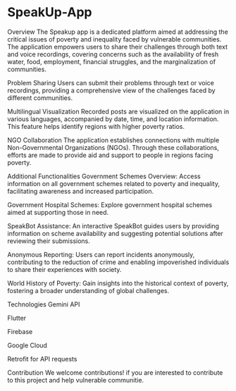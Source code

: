 # SpeakUp-App
Overview
The Speakup app is a dedicated platform aimed at addressing the critical issues of poverty and inequality faced by vulnerable communities. The application empowers users to share their challenges through both text and voice recordings, covering concerns such as the availability of fresh water, food, employment, financial struggles, and the marginalization of communities.

Problem Sharing
Users can submit their problems through text or voice recordings, providing a comprehensive view of the challenges faced by different communities.

Multilingual Visualization
Recorded posts are visualized on the application in various languages, accompanied by date, time, and location information. This feature helps identify regions with higher poverty ratios.

NGO Collaboration
The application establishes connections with multiple Non-Governmental Organizations (NGOs). Through these collaborations, efforts are made to provide aid and support to people in regions facing poverty.

Additional Functionalities
Government Schemes Overview: Access information on all government schemes related to poverty and inequality, facilitating awareness and increased participation.

Government Hospital Schemes: Explore government hospital schemes aimed at supporting those in need.

SpeakBot Assistance: An interactive SpeakBot guides users by providing information on scheme availability and suggesting potential solutions after reviewing their submissions.

Anonymous Reporting: Users can report incidents anonymously, contributing to the reduction of crime and enabling impoverished individuals to share their experiences with society.

World History of Poverty: Gain insights into the historical context of poverty, fostering a broader understanding of global challenges.

Technologies
Gemini API

Flutter

Firebase

Google Cloud

Retrofit for API requests

Contribution
We welcome contributions! if you are interested to contribute to this project and help vulnerable communitie.
